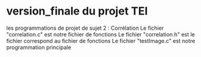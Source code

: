 # version_finale du projet TEI
les programmations de projet de sujet 2 : Corrélation 
Le fichier "correlation.c" est notre fichier de fonctions
Le fichier "correlation.h" est le fichier correspond au fichier de fonctions
Le fichier "testImage.c" est notre programmation principale
